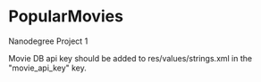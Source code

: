 # PopularMovies
Nanodegree Project 1

Movie DB api key should be added to res/values/strings.xml in the "movie_api_key" key.
